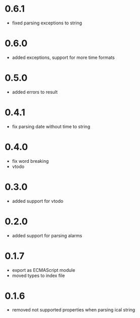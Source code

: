 # 0.6.1
- fixed parsing exceptions to string

# 0.6.0
- added exceptions, support for more time formats

# 0.5.0
- added errors to result

# 0.4.1
- fix parsing date without time to string

# 0.4.0
- fix word breaking
- vtodo

# 0.3.0
- added support for vtodo

# 0.2.0
- added support for parsing alarms 

# 0.1.7
- export as ECMAScript module
- moved types to index file

# 0.1.6 
- removed not supported properties when parsing ical string
